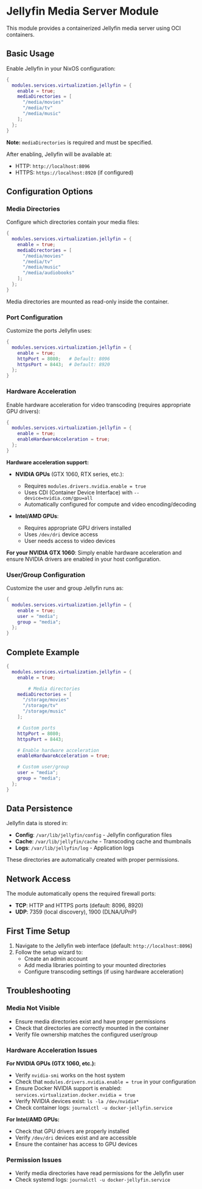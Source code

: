 # Jellyfin Media Server Module

This module provides a containerized Jellyfin media server using OCI containers.

## Basic Usage

Enable Jellyfin in your NixOS configuration:

```nix
{
  modules.services.virtualization.jellyfin = {
    enable = true;
    mediaDirectories = [
      "/media/movies"
      "/media/tv"
      "/media/music"
    ];
  };
}
```

**Note:** `mediaDirectories` is required and must be specified.

After enabling, Jellyfin will be available at:

- HTTP: `http://localhost:8096`
- HTTPS: `https://localhost:8920` (if configured)

## Configuration Options

### Media Directories

Configure which directories contain your media files:

```nix
{
  modules.services.virtualization.jellyfin = {
    enable = true;
    mediaDirectories = [
      "/media/movies"
      "/media/tv"
      "/media/music"
      "/media/audiobooks"
    ];
  };
}
```

Media directories are mounted as read-only inside the container.

### Port Configuration

Customize the ports Jellyfin uses:

```nix
{
  modules.services.virtualization.jellyfin = {
    enable = true;
    httpPort = 8080;   # Default: 8096
    httpsPort = 8443;  # Default: 8920
  };
}
```

### Hardware Acceleration

Enable hardware acceleration for video transcoding (requires appropriate GPU drivers):

```nix
{
  modules.services.virtualization.jellyfin = {
    enable = true;
    enableHardwareAcceleration = true;
  };
}
```

**Hardware acceleration support:**

- **NVIDIA GPUs** (GTX 1060, RTX series, etc.):

  - Requires `modules.drivers.nvidia.enable = true`
  - Uses CDI (Container Device Interface) with `--device=nvidia.com/gpu=all`
  - Automatically configured for compute and video encoding/decoding

- **Intel/AMD GPUs**:
  - Requires appropriate GPU drivers installed
  - Uses `/dev/dri` device access
  - User needs access to video devices

**For your NVIDIA GTX 1060**: Simply enable hardware acceleration and ensure NVIDIA drivers are enabled in your host configuration.

### User/Group Configuration

Customize the user and group Jellyfin runs as:

```nix
{
  modules.services.virtualization.jellyfin = {
    enable = true;
    user = "media";
    group = "media";
  };
}
```

## Complete Example

```nix
{
  modules.services.virtualization.jellyfin = {
    enable = true;

        # Media directories
    mediaDirectories = [
      "/storage/movies"
      "/storage/tv"
      "/storage/music"
    ];

    # Custom ports
    httpPort = 8080;
    httpsPort = 8443;

    # Enable hardware acceleration
    enableHardwareAcceleration = true;

    # Custom user/group
    user = "media";
    group = "media";
  };
}
```

## Data Persistence

Jellyfin data is stored in:

- **Config**: `/var/lib/jellyfin/config` - Jellyfin configuration files
- **Cache**: `/var/lib/jellyfin/cache` - Transcoding cache and thumbnails
- **Logs**: `/var/lib/jellyfin/log` - Application logs

These directories are automatically created with proper permissions.

## Network Access

The module automatically opens the required firewall ports:

- **TCP**: HTTP and HTTPS ports (default: 8096, 8920)
- **UDP**: 7359 (local discovery), 1900 (DLNA/UPnP)

## First Time Setup

1. Navigate to the Jellyfin web interface (default: `http://localhost:8096`)
2. Follow the setup wizard to:
   - Create an admin account
   - Add media libraries pointing to your mounted directories
   - Configure transcoding settings (if using hardware acceleration)

## Troubleshooting

### Media Not Visible

- Ensure media directories exist and have proper permissions
- Check that directories are correctly mounted in the container
- Verify file ownership matches the configured user/group

### Hardware Acceleration Issues

**For NVIDIA GPUs (GTX 1060, etc.):**

- Verify `nvidia-smi` works on the host system
- Check that `modules.drivers.nvidia.enable = true` in your configuration
- Ensure Docker NVIDIA support is enabled: `services.virtualization.docker.nvidia = true`
- Verify NVIDIA devices exist: `ls -la /dev/nvidia*`
- Check container logs: `journalctl -u docker-jellyfin.service`

**For Intel/AMD GPUs:**

- Check that GPU drivers are properly installed
- Verify `/dev/dri` devices exist and are accessible
- Ensure the container has access to GPU devices

### Permission Issues

- Verify media directories have read permissions for the Jellyfin user
- Check systemd logs: `journalctl -u docker-jellyfin.service`
